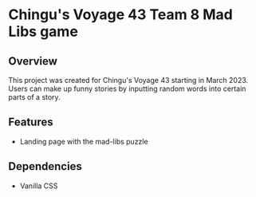 # Chingu's Voyage 43 Team 8 Mad Libs game

## Overview
This project was created for Chingu's Voyage 43 starting in March 2023.  Users can make up funny stories by inputting random words into certain parts of a story.

## Features
  * Landing page with the mad-libs puzzle
 

## Dependencies
  * Vanilla CSS

